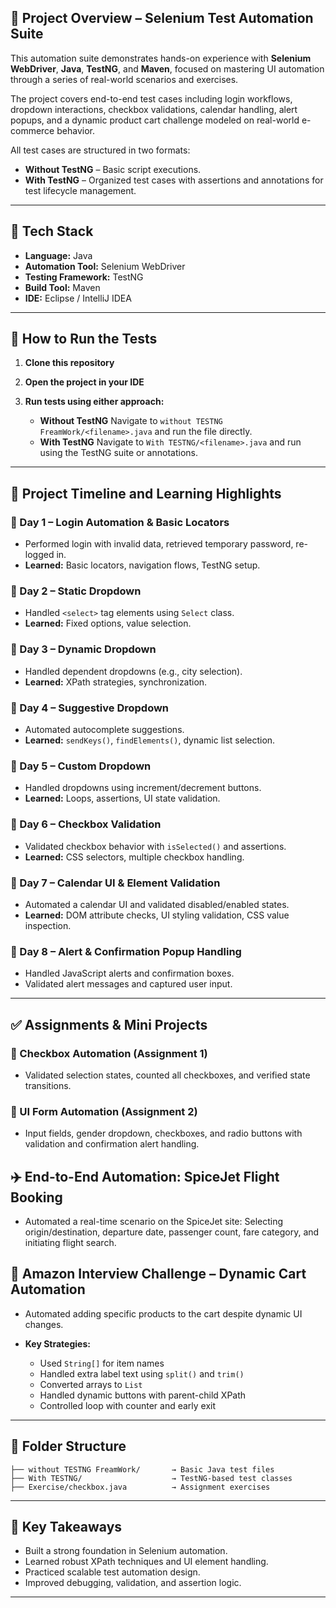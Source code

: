 ## 📌 Project Overview – Selenium Test Automation Suite

This automation suite demonstrates hands-on experience with **Selenium WebDriver**, **Java**, **TestNG**, and **Maven**, focused on mastering UI automation through a series of real-world scenarios and exercises.

The project covers end-to-end test cases including login workflows, dropdown interactions, checkbox validations, calendar handling, alert popups, and a dynamic product cart challenge modeled on real-world e-commerce behavior.

All test cases are structured in two formats:

* **Without TestNG** – Basic script executions.
* **With TestNG** – Organized test cases with assertions and annotations for test lifecycle management.

---

## 🔧 Tech Stack

* **Language:** Java
* **Automation Tool:** Selenium WebDriver
* **Testing Framework:** TestNG
* **Build Tool:** Maven
* **IDE:** Eclipse / IntelliJ IDEA

---

## 🚀 How to Run the Tests

1. **Clone this repository**
2. **Open the project in your IDE**
3. **Run tests using either approach:**

   * **Without TestNG**
     Navigate to `without TESTNG FreamWork/<filename>.java` and run the file directly.
   * **With TestNG**
     Navigate to `With TESTNG/<filename>.java` and run using the TestNG suite or annotations.

---

## 📅 Project Timeline and Learning Highlights

### 🔹 Day 1 – Login Automation & Basic Locators

* Performed login with invalid data, retrieved temporary password, re-logged in.
* **Learned:** Basic locators, navigation flows, TestNG setup.

### 🔹 Day 2 – Static Dropdown

* Handled `<select>` tag elements using `Select` class.
* **Learned:** Fixed options, value selection.

### 🔹 Day 3 – Dynamic Dropdown

* Handled dependent dropdowns (e.g., city selection).
* **Learned:** XPath strategies, synchronization.

### 🔹 Day 4 – Suggestive Dropdown

* Automated autocomplete suggestions.
* **Learned:** `sendKeys()`, `findElements()`, dynamic list selection.

### 🔹 Day 5 – Custom Dropdown

* Handled dropdowns using increment/decrement buttons.
* **Learned:** Loops, assertions, UI state validation.

### 🔹 Day 6 – Checkbox Validation

* Validated checkbox behavior with `isSelected()` and assertions.
* **Learned:** CSS selectors, multiple checkbox handling.

### 🔹 Day 7 – Calendar UI & Element Validation

* Automated a calendar UI and validated disabled/enabled states.
* **Learned:** DOM attribute checks, UI styling validation, CSS value inspection.

### 🔹 Day 8 – Alert & Confirmation Popup Handling

* Handled JavaScript alerts and confirmation boxes.
* Validated alert messages and captured user input.

---

## ✅ Assignments & Mini Projects

### 🧪 Checkbox Automation (Assignment 1)

* Validated selection states, counted all checkboxes, and verified state transitions.

### 🧾 UI Form Automation (Assignment 2)

* Input fields, gender dropdown, checkboxes, and radio buttons with validation and confirmation alert handling.

## ✈️ End-to-End Automation: SpiceJet Flight Booking

* Automated a real-time scenario on the SpiceJet site:
  Selecting origin/destination, departure date, passenger count, fare category, and initiating flight search.

## 🛒 Amazon Interview Challenge – Dynamic Cart Automation

* Automated adding specific products to the cart despite dynamic UI changes.
* **Key Strategies:**

  * Used `String[]` for item names
  * Handled extra label text using `split()` and `trim()`
  * Converted arrays to `List`
  * Handled dynamic buttons with parent-child XPath
  * Controlled loop with counter and early exit

---

## 📂 Folder Structure

```
├── without TESTNG FreamWork/       → Basic Java test files
├── With TESTNG/                    → TestNG-based test classes
├── Exercise/checkbox.java          → Assignment exercises
```

---

## 🎯 Key Takeaways

* Built a strong foundation in Selenium automation.
* Learned robust XPath techniques and UI element handling.
* Practiced scalable test automation design.
* Improved debugging, validation, and assertion logic.

---

